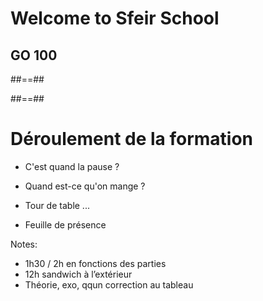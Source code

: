 <!-- .slide: class="first-slide" sfeir-level="1" sfeir-techno="GO" -->

# **Welcome to Sfeir School**

## **GO 100**

##==##

<!-- .slide: class="school-presentation" -->
##==##

# Déroulement de la formation


- C'est quand la pause ?

- Quand est-ce qu'on mange ?

- Tour de table ...

- Feuille de présence



Notes:
- 1h30 / 2h en fonctions des parties
- 12h sandwich à l’extérieur
- Théorie, exo, qqun correction au tableau

